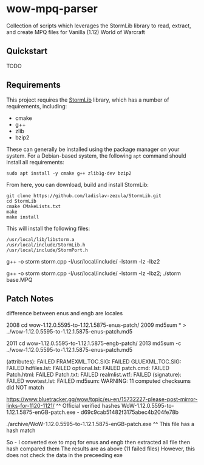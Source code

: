 # wow-mpq-parser

Collection of scripts which leverages the StormLib library to read, extract, and create MPQ files for Vanilla (1.12) World of Warcraft

## Quickstart

TODO

## Requirements

This project requires the [StormLib](https://github.com/ladislav-zezula/StormLib) library, which has a number of requirements, including:

- cmake
- g++
- zlib
- bzip2

These can generally be installed using the package manager on your system. For a Debian-based system, the following `apt` command should install all requirements:

```
sudo apt install -y cmake g++ zlib1g-dev bzip2
```

From here, you can download, build and install StormLib:

```
git clone https://github.com/ladislav-zezula/StormLib.git
cd StormLib
cmake CMakeLists.txt
make
make install
```

This will install the following files:

```
/usr/local/lib/libstorm.a
/usr/local/include/StormLib.h
/usr/local/include/StormPort.h
```



g++ -o storm storm.cpp -I/usr/local/include/ -lstorm -lz -lbz2

g++ -o storm storm.cpp -I/usr/local/include/ -lstorm -lz -lbz2; ./storm base.MPQ

## Patch Notes

difference between enus and engb are locales

 2008  cd wow-1.12.0.5595-to-1.12.1.5875-enus-patch/
 2009  md5sum * > ../wow-1.12.0.5595-to-1.12.1.5875-enus-patch.md5 

 2011  cd wow-1.12.0.5595-to-1.12.1.5875-engb-patch/
 2013  md5sum -c ../wow-1.12.0.5595-to-1.12.1.5875-enus-patch.md5 

(attributes): FAILED
FRAMEXML.TOC.SIG: FAILED
GLUEXML.TOC.SIG: FAILED
hdfiles.lst: FAILED
optional.lst: FAILED
patch.cmd: FAILED
Patch.html: FAILED
Patch.txt: FAILED
realmlist.wtf: FAILED
(signature): FAILED
wowtest.lst: FAILED
md5sum: WARNING: 11 computed checksums did NOT match

https://www.bluetracker.gg/wow/topic/eu-en/15732227-please-post-mirror-links-for-1120-1121/
^^ Official verified hashes
WoW-1.12.0.5595-to-1.12.1.5875-enGB-patch.exe - d69c9cab51482f3175abec4b204fe78b

./archive/WoW-1.12.0.5595-to-1.12.1.5875-enGB-patch.exe
^^ This file has a hash match

So - I converted exe to mpq for enus and engb
then extracted all file
then hash compared them
The results are as above (11 failed files)
However, this does not check the data in the preceeding exe
